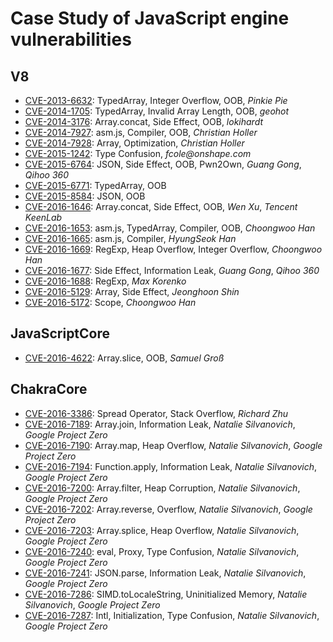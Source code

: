 # Case Study of JavaScript engine vulnerabilities

## V8
- [CVE-2013-6632](./v8/CVE-2013-6632.js): TypedArray, Integer Overflow, OOB, _Pinkie Pie_
- [CVE-2014-1705](./v8/CVE-2014-1705.js): TypedArray, Invalid Array Length, OOB, _geohot_
- [CVE-2014-3176](./v8/CVE-2014-3176.js): Array.concat, Side Effect, OOB, _lokihardt_
- [CVE-2014-7927](./v8/CVE-2014-7927.js): asm.js, Compiler, OOB, _Christian Holler_
- [CVE-2014-7928](./v8/CVE-2014-7928.js): Array, Optimization, _Christian Holler_
- [CVE-2015-1242](./v8/CVE-2015-1242.js): Type Confusion, _fcole@onshape.com_
- [CVE-2015-6764](./v8/CVE-2015-6764.js): JSON, Side Effect, OOB, Pwn2Own, _Guang Gong_, _Qihoo 360_
- [CVE-2015-6771](./v8/CVE-2015-6771.js): TypedArray, OOB
- [CVE-2015-8584](./v8/CVE-2015-8548.js): JSON, OOB
- [CVE-2016-1646](./v8/CVE-2016-1646.js): Array.concat, Side Effect, OOB, _Wen Xu_, _Tencent KeenLab_
- [CVE-2016-1653](./v8/CVE-2016-1653.js): asm.js, TypedArray, Compiler, OOB, _Choongwoo Han_
- [CVE-2016-1665](./v8/CVE-2016-1665.js): asm.js, Compiler, _HyungSeok Han_
- [CVE-2016-1669](./v8/CVE-2016-1669.js): RegExp, Heap Overflow, Integer Overflow, _Choongwoo Han_
- [CVE-2016-1677](./v8/CVE-2016-1677.js): Side Effect, Information Leak, _Guang Gong_, _Qihoo 360_
- [CVE-2016-1688](./v8/CVE-2016-1688.js): RegExp, _Max Korenko_
- [CVE-2016-5129](./v8/CVE-2016-5129.js): Array, Side Effect, _Jeonghoon Shin_
- [CVE-2016-5172](./v8/CVE-2016-5172.js): Scope, _Choongwoo Han_

## JavaScriptCore
- [CVE-2016-4622](./jsc/CVE-2016-4622.js): Array.slice, OOB, _Samuel Groß_

## ChakraCore
- [CVE-2016-3386](./chakra/CVE-2016-3386.js): Spread Operator, Stack Overflow, _Richard Zhu_
- [CVE-2016-7189](./chakra/CVE-2016-7189.js): Array.join, Information Leak, _Natalie Silvanovich_, _Google Project Zero_
- [CVE-2016-7190](./chakra/CVE-2016-7190.js): Array.map, Heap Overflow, _Natalie Silvanovich_, _Google Project Zero_
- [CVE-2016-7194](./chakra/CVE-2016-7194.js): Function.apply, Information Leak, _Natalie Silvanovich_, _Google Project Zero_
- [CVE-2016-7200](./chakra/CVE-2016-7200.js): Array.filter, Heap Corruption, _Natalie Silvanovich_, _Google Project Zero_
- [CVE-2016-7202](./chakra/CVE-2016-7202.js): Array.reverse, Overflow, _Natalie Silvanovich_, _Google Project Zero_
- [CVE-2016-7203](./chakra/CVE-2016-7203.js): Array.splice, Heap Overflow, _Natalie Silvanovich_, _Google Project Zero_
- [CVE-2016-7240](./chakra/CVE-2016-7240.js): eval, Proxy, Type Confusion, _Natalie Silvanovich_, _Google Project Zero_
- [CVE-2016-7241](./chakra/CVE-2016-7241.js): JSON.parse, Information Leak, _Natalie Silvanovich_, _Google Project Zero_
- [CVE-2016-7286](./chakra/CVE-2016-7286.js): SIMD.toLocaleString, Uninitialized Memory, _Natalie Silvanovich_, _Google Project Zero_
- [CVE-2016-7287](./chakra/CVE-2016-7287.js): Intl, Initialization, Type Confusion, _Natalie Silvanovich_, _Google Project Zero_
